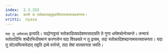 ```yaml
---
index:  2.3.333
sutra:  करणे च स्तोकाल्पकृछ्रकतिपयस्यासत्त्ववचनस्य।
vritti:  nyasa 
---
```


`यदा तु धर्ममात्रम्` इत्यादि। यद्योगाद्द्रव्यं स्तोकादिव्यपदेशमासादयति ते गुणा धर्मशब्देनोच्यन्ते। तन्मात्रं स्तोतादिभिः शब्दैरभिधीयमानं करणत्वेन यदा विवक्ष्यते न तु द्रव्यम्, तदा स्तोकादिशब्दानामसत्त्ववचनता। यदा तु सोऽयमित्यभेदात् तद्वति द्रव्ये वर्त्तन्ते, तदा तेषां सत्त्ववनता भवति।

